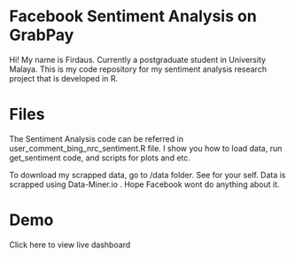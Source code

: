# Facebook Sentiment Analysis on GrabPay 
Hi! My name is Firdaus. Currently a postgraduate student in University Malaya. This is my code repository for my sentiment analysis research project that is developed in R. 


# Files
The Sentiment Analysis code can be referred in user_comment_bing_nrc_sentiment.R file. I show you how to load data, run get_sentiment code, and scripts for plots and etc. 

To download my scrapped data, go to /data folder. See for your self. Data is scrapped using Data-Miner.io . Hope Facebook wont do anything about it.

# Demo
Click here to view live dashboard